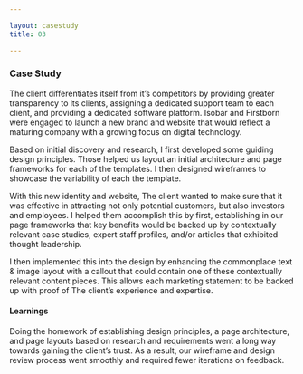 ```yaml
---

layout: casestudy
title: 03

---
```


### Case Study

The client differentiates itself from it’s competitors by providing greater transparency to its clients, assigning a dedicated support team to each client, and providing a  dedicated software platform. Isobar and Firstborn were engaged to launch a new brand and website that would reflect a maturing company with a growing focus on digital technology.

Based on initial discovery and research, I first developed some guiding design principles. Those helped us layout an initial architecture and page frameworks for each of the templates. I then designed wireframes to showcase the variability of each the template.

With this new identity and website, The client wanted to make sure that it was effective in attracting not only potential customers, but also investors and employees. I helped them accomplish this by first, establishing in our page frameworks that key benefits would be backed up by contextually relevant case studies, expert staff profiles, and/or articles that exhibited thought leadership.

I then implemented this into the design by enhancing the commonplace text & image layout with a callout that could contain one of these contextually relevant content pieces. This allows each marketing statement to be backed up with proof of The client’s experience and expertise.

#### Learnings

Doing the homework of establishing design principles, a page architecture, and page layouts based on research and requirements went a long way towards gaining the client’s trust. As a result, our wireframe and design review process went smoothly and required fewer iterations on feedback.